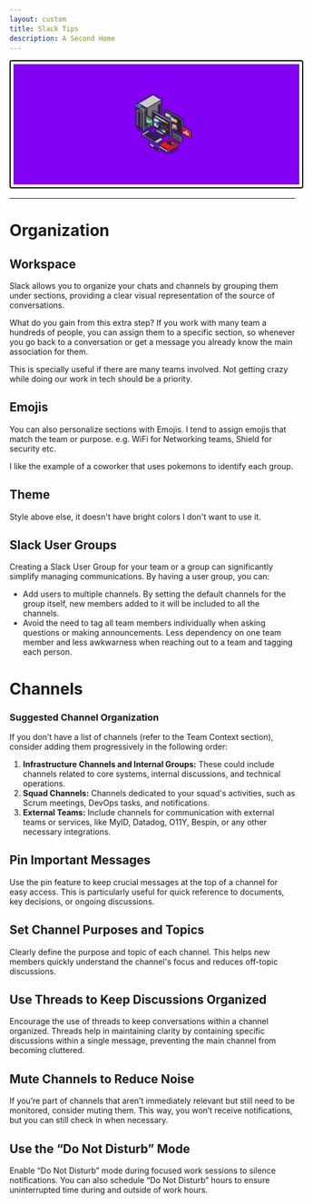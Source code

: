 ```yaml
---
layout: custom
title: Slack Tips
description: A Second Home
---
```


<img class="myImg" src="../images/headers/purple-computer.png" alt="headers-purple-computer" style="border: 2px solid #000; border-radius: 4px; padding: 5px; cursor: pointer;">

---

# Organization

## Workspace
Slack allows you to organize your chats and channels by grouping them under sections, providing a clear visual representation of the source of conversations. 

What do you gain from this extra step? If you work with many team a hundreds of people, you can assign them to a specific section, so whenever you go back to a conversation or get a message you already know the main association for them.

This is specially useful if there are many teams involved. Not getting crazy while doing our work in tech should be a priority.

## Emojis

You can also personalize sections with Emojis. I tend to assign emojis that match the team or purpose. e.g. WiFi for Networking teams, Shield for security etc.

I like the example of a coworker that uses pokemons to identify each group.

## Theme

Style above else, it doesn't have bright colors I don't want to use it.


## Slack User Groups
Creating a Slack User Group for your team or a group can significantly simplify managing communications. By having a user group, you can:
- Add users to multiple channels. By setting the default channels for the group itself, new members added to it will be included to all the channels.
- Avoid the need to tag all team members individually when asking questions or making announcements. Less dependency on one team member and less awkwarness when reaching out to a team and tagging each person.


# Channels

### Suggested Channel Organization
If you don’t have a list of channels (refer to the Team Context section), consider adding them progressively in the following order:
1. **Infrastructure Channels and Internal Groups:** These could include channels related to core systems, internal discussions, and technical operations.
2. **Squad Channels:** Channels dedicated to your squad's activities, such as Scrum meetings, DevOps tasks, and notifications.
3. **External Teams:** Include channels for communication with external teams or services, like MyID, Datadog, O11Y, Bespin, or any other necessary integrations.

## Pin Important Messages
Use the pin feature to keep crucial messages at the top of a channel for easy access. This is particularly useful for quick reference to documents, key decisions, or ongoing discussions.

## Set Channel Purposes and Topics
Clearly define the purpose and topic of each channel. This helps new members quickly understand the channel's focus and reduces off-topic discussions.

## Use Threads to Keep Discussions Organized
Encourage the use of threads to keep conversations within a channel organized. Threads help in maintaining clarity by containing specific discussions within a single message, preventing the main channel from becoming cluttered.

## Mute Channels to Reduce Noise
If you’re part of channels that aren’t immediately relevant but still need to be monitored, consider muting them. This way, you won’t receive notifications, but you can still check in when necessary.


## Use the “Do Not Disturb” Mode
Enable “Do Not Disturb” mode during focused work sessions to silence notifications. You can also schedule “Do Not Disturb” hours to ensure uninterrupted time during and outside of work hours.
